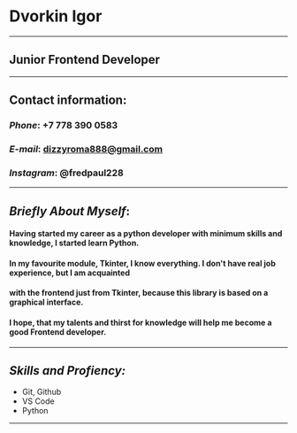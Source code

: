 # Dvorkin Igor

***
## Junior Frontend Developer

***
## Contact information:

### *Phone*: +7 778 390 0583
### *E-mail*: dizzyroma888@gmail.com
### *Instagram*: @fredpaul228


***
## *Briefly About Myself*:

####   Having started my career as a python developer with minimum skills and knowledge, I started learn Python.
####   In my favourite module, Tkinter, I know everything. I don't have real job experience, but I am acquainted
####   with the frontend just from Tkinter, because this library is based on a graphical interface. 

####   I hope, that my talents and thirst for knowledge will help me become a good Frontend developer.

*** 

## *Skills and Profiency:*
* Git, Github
* VS Code
* Python

***
